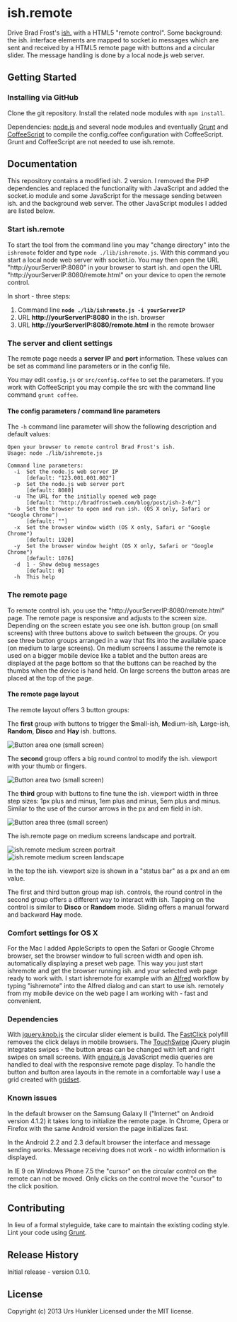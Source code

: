 # ish.remote
Drive Brad Frost's [ish.](http://bradfrostweb.com/demo/ish/) with a HTML5 "remote control". Some background: the ish. interface elements are mapped to socket.io messages which are sent and received by a HTML5 remote page with buttons and a circular slider. The message handling is done by a local node.js web server.

## Getting Started
### Installing via GitHub
Clone the git repository. Install the related node modules with `npm install`.

Dependencies: [node.js](http://nodejs.org/) and several node modules and eventually [Grunt](http://gruntjs.com/) and [CoffeeScript](http://coffeescript.org/) to compile the config.coffee configuration with CoffeeScript. Grunt and CoffeeScript are not needed to use ish.remote.

## Documentation
This repository contains a modified ish. 2 version. I removed the PHP dependencies and replaced the functionality with JavaScript and added the socket.io module and some JavaScript for the message sending between ish. and the background web server. The other JavaScript modules I added are listed below.

### Start ish.remote
To start the tool from the command line you may "change directory" into the `ishremote` folder and type `node ./lib/ishremote.js`. With this command you start a local node web server with socket.io. You may then open the URL "http://yourServerIP:8080" in your browser to start ish. and open the URL "http://yourServerIP:8080/remote.html" on your device to open the remote control.

In short - three steps:

1. Command line **`node ./lib/ishremote.js -i yourServerIP`**
2. URL **http://yourServerIP:8080** in the ish. browser
3. URL **http://yourServerIP:8080/remote.html** in the remote browser

### The server and client settings
The remote page needs a **server IP** and **port** information. These values can be set as command line parameters or in the config file. 

You may edit `config.js` or `src/config.coffee` to set the parameters. If you work with CoffeeScript you may compile the src with the command line command `grunt coffee`.

#### The config parameters / command line parameters
The `-h` command line parameter will show the following description and default values:

````
Open your browser to remote control Brad Frost's ish.
Usage: node ./lib/ishremote.js

Command line parameters:
  -i  Set the node.js web server IP
      [default: "123.001.001.002"]
  -p  Set the node.js web server port
      [default: 8080]
  -u  The URL for the initially opened web page
      [default: "http://bradfrostweb.com/blog/post/ish-2-0/"]
  -b  Set the browser to open and run ish. (OS X only, Safari or "Google Chrome")
      [default: ""]
  -x  Set the browser window width (OS X only, Safari or "Google Chrome")
      [default: 1920]
  -y  Set the browser window height (OS X only, Safari or "Google Chrome")
      [default: 1076]
  -d  1 - Show debug messages
      [default: 0]
  -h  This help
````

### The remote page
To remote control ish. you use the "http://yourServerIP:8080/remote.html" page. The remote page is responsive and adjusts to the screen size. Depending on the screen estate you see one ish. button group (on small screens) with three buttons above to switch between the groups. Or you see three button groups arranged in a way that fits into the available space (on medium to large screens). On medium screens I assume the remote is used on a bigger mobile device like a tablet and the button areas are displayed at the page bottom so that the buttons can be reached by the thumbs when the device is hand held. On large screens the button areas are placed at the top of the page.

#### The remote page layout
The remote layout offers 3 button groups:

The **first** group with buttons to trigger the **S**mall-ish, **M**edium-ish, **L**arge-ish, **Random**, **Disco** and **Hay** ish. buttons.

![Button area one (small screen)](https://raw.github.com/uhunkler/ishremote/master/documentation/images/remote-1-small.png)

The **second** group offers a big round control to modify the ish. viewport with your thumb or fingers.

![Button area two (small screen)](https://raw.github.com/uhunkler/ishremote/master/documentation/images/remote-2-small.png)

The **third** group with buttons to fine tune the ish. viewport width in three step sizes: 1px plus and minus, 1em plus and minus, 5em plus and minus. Similar to the use of the cursor arrows in the px and em field in ish.

![Button area three (small screen)](https://raw.github.com/uhunkler/ishremote/master/documentation/images/remote-3-small.png)

The ish.remote page on medium screens landscape and portrait.

![ish.remote medium screen portrait](https://raw.github.com/uhunkler/ishremote/master/documentation/images/remote-portrait-medium.png) ![ish.remote medium screen landscape](https://raw.github.com/uhunkler/ishremote/master/documentation/images/remote-landscape-medium.png)

In the top the ish. viewport size is shown in a "status bar" as a px and an em value.

The first and third button group map ish. controls, the round control in the second group offers a different way to interact with ish. Tapping on the control is similar to **Disco** or **Random** mode. Sliding offers a manual forward and backward **Hay** mode.

### Comfort settings for OS X
For the Mac I added AppleScripts to open the Safari or Google Chrome browser, set the browser window to full screen width and open ish. automatically displaying a preset web page. This way you just start ishremote and get the browser running ish. and your selected web page ready to work with. I start ishremote for example with an [Alfred](http://www.alfredapp.com) workflow by typing "ishremote" into the Alfred dialog and can start to use ish. remotely from my mobile device on the web page I am working with - fast and convenient.

### Dependencies
With [jquery.knob.js](http://anthonyterrien.com/knob/) the circular slider element is build. The [FastClick](http://ftlabs.github.io/fastclick/) polyfill removes the click delays in mobile browsers. The [TouchSwipe](https://github.com/mattbryson/TouchSwipe-Jquery-Plugin) jQuery plugin integrates swipes - the button areas can be changed with left and right swipes on small screens.  With [enquire.js](http://wicky.nillia.ms/enquire.js/) JavaScript media queries are handled to deal with the responsive remote page display. To handle the button and button area layouts in the remote in a comfortable way I use a grid created with [gridset](http://share.gridsetapp.com/25527/).

### Known issues
In the default browser on the Samsung Galaxy II ("Internet" on Android version 4.1.2) it takes long to initialize the remote page. In Chrome, Opera or Firefox with the same Android version the page initializes fast.

In the Android 2.2 and 2.3 default browser the interface and message sending works. Message receiving does not work - no width information is displayed.

In IE 9 on Windows Phone 7.5 the "cursor" on the circular control on the remote can not be moved. Only clicks on the control move the "cursor" to the click position.

## Contributing
In lieu of a formal styleguide, take care to maintain the existing coding style. Lint your code using [Grunt](http://gruntjs.com/).

## Release History
Initial release - version 0.1.0.

## License
Copyright (c) 2013 Urs Hunkler
Licensed under the MIT license.
